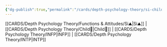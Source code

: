```yaml
---
{"dg-publish":true,"permalink":"/cards/depth-psychology-theory/si-child/","noteIcon":"","created":"2023-01-05T15:02:10.743+01:00","updated":"2023-04-21T15:31:17.194+02:00"}
---
```


[[CARDS/Depth Psychology Theory/Functions & Attitudes/Si⛰️\|Si⛰️]] | [[CARDS/Depth Psychology Theory/Child👼\|Child👼]] | [[CARDS/Depth Psychology Theory/INFP\|INFP]] | [[CARDS/Depth Psychology Theory/INTP\|INTP]]